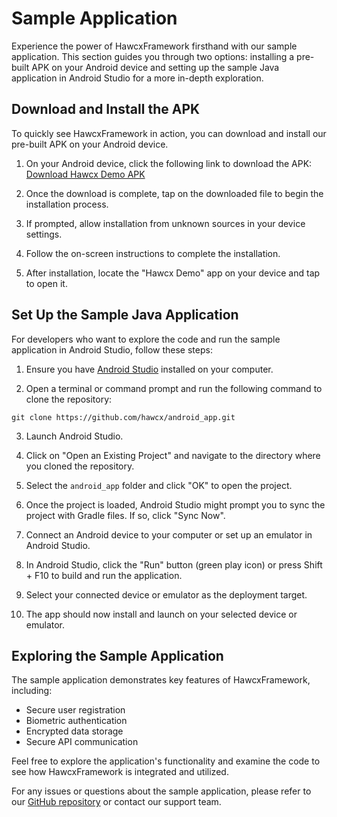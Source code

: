 # Sample Application

Experience the power of HawcxFramework firsthand with our sample application. This section guides you through two options: installing a pre-built APK on your Android device and setting up the sample Java application in Android Studio for a more in-depth exploration.

## Download and Install the APK

To quickly see HawcxFramework in action, you can download and install our pre-built APK on your Android device.

1. On your Android device, click the following link to download the APK:
   [Download Hawcx Demo APK](https://github.com/hawcx/android_app/releases/download/0.0.3/hawcx-demo.apk)

2. Once the download is complete, tap on the downloaded file to begin the installation process.

3. If prompted, allow installation from unknown sources in your device settings.

4. Follow the on-screen instructions to complete the installation.

5. After installation, locate the "Hawcx Demo" app on your device and tap to open it.

## Set Up the Sample Java Application

For developers who want to explore the code and run the sample application in Android Studio, follow these steps:

1. Ensure you have [Android Studio](https://developer.android.com/studio) installed on your computer.

2. Open a terminal or command prompt and run the following command to clone the repository: 

``` 
git clone https://github.com/hawcx/android_app.git
```
3. Launch Android Studio.

4. Click on "Open an Existing Project" and navigate to the directory where you cloned the repository.

5. Select the `android_app` folder and click "OK" to open the project.

6. Once the project is loaded, Android Studio might prompt you to sync the project with Gradle files. If so, click "Sync Now".

7. Connect an Android device to your computer or set up an emulator in Android Studio.

8. In Android Studio, click the "Run" button (green play icon) or press Shift + F10 to build and run the application.

9. Select your connected device or emulator as the deployment target.

10. The app should now install and launch on your selected device or emulator.

## Exploring the Sample Application

The sample application demonstrates key features of HawcxFramework, including:

- Secure user registration
- Biometric authentication
- Encrypted data storage
- Secure API communication

Feel free to explore the application's functionality and examine the code to see how HawcxFramework is integrated and utilized.

For any issues or questions about the sample application, please refer to our [GitHub repository](https://github.com/hawcx/android_app) or contact our support team.